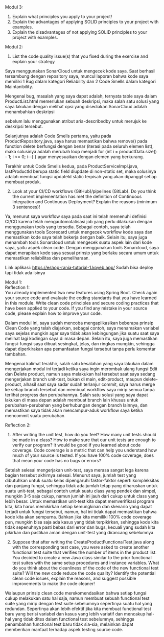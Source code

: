 Modul 3:
1) Explain what principles you apply to your project!
2) Explain the advantages of applying SOLID principles to your project with examples.
3) Explain the disadvantages of not applying SOLID principles to your project with examples.

Modul 2: 
1. List the code quality issue(s) that you fixed during the exercise and explain your strategy

Saya menggunakan SonarCloud untuk mengecek kode saya. Saat berhasil tersambung dengan repository
saya, muncul laporan bahwa kode saya memiliki 1 Bug dalam kategori Reliability dan 2 Code Smells
dalam kategori Maintanibility.

Mengenai bug, masalah yang saya dapat adalah, ternyata table saya dalam ProductList.html memerlukan 
sebuah deskripsi, maka salah satu solusi yang saya lakukan dengan melihat opsi yang disediakan SonarCloud
adalah menambahkan deskripsi <p> sebelum <table> lalu menggunakan atribut aria-describedby untuk merujuk
ke deskripsi tersebut.

Selanjutnya adalah Code Smells pertama, yaitu pada ProductRepository.java, saya harus memastikan bahwa remove()
pada function delete berfungsi dengan benar (iterasi pada seluruh elemen list), maka solusinya adalah merubah
loop menjadi for (int i = productData.size() - 1; i >= 0; i--) { agar menyesuaikan dengan elemen yang
berkurang.

Terakhir untuk Code Smells kedua, pada ProductServiceImpl.java, lastProductId berupa static field diupdate
di non-static set, maka solusinya adalah membuat fungsi updateId static terpisah yang akan dipanggil 
setiap membuat produk.

2. Look at your CI/CD workflows (GitHub)/pipelines (GitLab). Do you think the current
   implementation has met the definition of Continuous Integration and Continuous
   Deployment? Explain the reasons (minimum 3 sentences)!

Ya, menurut saya workflow saya pada saat ini telah memenuhi definisi CI/CD karena telah mengautomotatisasi
job yang perlu dilakukan dengan menggunakan tools yang tersedia. Sebagai contoh, saya telah menggunakan tools Scorecard
untuk mengecek workflow kode saya dan memastikan kode saya telah bekerja dengan baik. Selain itu, saya juga menambah
tools Sonarcloud untuk mengecek suatu aspek lain dari kode saya, yaitu aspek clean code. Dengan menggunakan tools Sonarcloud, 
saya dapat merapikan kode saya sesuai prinsip yang berlaku secara umum untuk memastikan reliabilitas dan pemeliharaan.

Link aplikasi: https://eshop-rania-tutorial-1.koyeb.app/ 
Sudah bisa deploy tapi tidak ada isinya


Modul 1: \
Reflection 1: \
You already implemented two new features using Spring Boot. Check again your source code
and evaluate the coding standards that you have learned in this module. Write clean code
principles and secure coding practices that have been applied to your code. If you find any
mistake in your source code, please explain how to improve your code. 

Dalam modul ini, saya sudah mencoba mengaplikasikan beberapa prinsip Clean Code yang telah
diajarkan, sebagai contoh, saya menamakan variabel saya sejelas mungkin agar saya tidak 
akan kebingungan jika suatu saat saya melihat lagi kodingan saya di masa depan. Selain itu,
saya juga memastikan fungsi-fungsi saya dibuat sesingkat, jelas, dan ringkas mungkin, sehingga
dapat diperkirakan apa pemanfaatan fungsi tersebut tanpa perlu komentar tambahan. 

Mengenai kalimat terakhir, salah satu kesalahan yang saya lakukan dalam mengerjakan modul ini
terjadi ketika saya ingin merombak ulang fungsi Edit dan Delete product, namun saya melakukan hal
tersebut saat saya sedang mengerjakan branch unit-test, bukan di main, edit-product, maupun delete-product, 
alhasil saat saya sadar sudah terlanjur commit, saya harus merge ke setiap branch tersebut dan membuat 
workflow saya mirip semua tanpa terlihat progress dan perubahannya. Salah satu solusi yang saya dapat 
lakukan di masa depan adalah membuat branch lain khusus untuk perubahan-perubahan yang berhubungan dengan
branch lainnya, dan memastikan saya tidak akan mencampur-aduk workflow saya ketika mencommit suatu perubahan. 

Reflection 2: 
1. After writing the unit test, how do you feel? How many unit tests should be made in a
class? How to make sure that our unit tests are enough to verify our program? It would be
good if you learned about code coverage. Code coverage is a metric that can help you
understand how much of your source is tested. If you have 100% code coverage, does
that mean your code has no bugs or errors?

Setelah selesai mengerjakan unit-test, saya merasa sangat lega karena bagian tersebut akhirnya selesai. 
Menurut saya, jumlah test yang dibutuhkan untuk suatu kelas dipengaruhi faktor-faktor seperti kompleksitas
dan panjang fungsi, sehingga tidak ada jumlah tetap yang diharuskan untuk suatu unit-test, sebagai contoh 
untuk suatu class yang pendek dan simpel, mungkin 3-5 saja cukup, namun jumlah ini jauh dari cukup untuk class
yang lebih besar. Untuk memastikan unit-test kita dapat memverifikasi program kita, kita harus memikirkan setiap
kemungkinan dan skenario yang dapat terjadi untuk fungsi tersebut, namun, hal ini tidak dapat memastikan bahwa
kode kita akan sempurna. Bahkan jika kita memiliki 100% code coverage pun, mungkin bisa saja ada kasus yang tidak
terpikirkan, sehingga kode kita tidak sepenuhnya pasti bebas dari error dan bugs, kecuali yang sudah kita 
pikirkan dan pastikan aman dengan unit-test yang dirancang sebelumnya.

2. Suppose that after writing the CreateProductFunctionalTest.java along with the
corresponding test case, you were asked to create another functional test suite that
verifies the number of items in the product list. You decided to create a new Java class
similar to the prior functional test suites with the same setup procedures and instance
variables.
What do you think about the cleanliness of the code of the new functional test suite? Will
the new code reduce the code quality? Identify the potential clean code issues, explain
the reasons, and suggest possible improvements to make the code cleaner!

Walaupun prinsip clean code merekomendasikan bahwa setiap fungsi cukup melakukan satu hal saja, namun
membuat sebuah functional test suite yang mirip dengan test suite sebelumnya sepertinya suatu hal yang
redundan. Sepertinya akan lebih efektif jika kita membuat functional test baru yang berisi variabel dan kasus
yang lebih variatif dan mencakup hal-hal yang tidak dites dalam functional test sebelumnya, sehingga penambahan 
functional test baru tidak sia-sia, melainkan dapat memberikan manfaat terhadap aspek testing source code.



